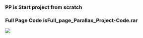 <h3>PP is <span>Start project from scratch</span></h3>

<h3>Full Page Code is<span>Full_page_Parallax_Project-Code.rar</sapn></h3>

<img src="https://github.com/animationbro/Animated-Portfolio-Website/blob/main/portfolio-website.png">
